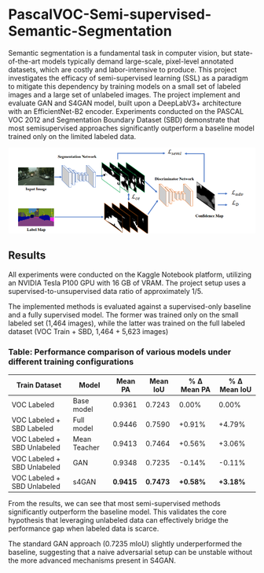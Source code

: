 # PascalVOC-Semi-supervised-Semantic-Segmentation
Semantic segmentation is a fundamental task in computer vision, but state-of-the-art models typically demand large-scale, pixel-level annotated datasets, which are costly and labor-intensive to produce. This project
investigates the efficacy of semi-supervised learning (SSL) as a paradigm to mitigate this dependency by training models on a small set of labeled images and a large set of unlabeled images. The project implement and evaluate GAN and S4GAN model, built upon a DeepLabV3+ architecture with an EfficientNet-B2 encoder. Experiments conducted on the PASCAL VOC 2012 and Segmentation Boundary Dataset (SBD) demonstrate that most semisupervised approaches significantly outperform a baseline model trained only on the limited labeled data.

![alt text](image.png)

## Results
All experiments were conducted on the Kaggle Notebook platform, utilizing an NVIDIA Tesla
P100 GPU with 16 GB of VRAM. The project setup uses a supervised-to-unsupervised data ratio of
approximately 1/5. 

The implemented methods is evaluated against a supervised-only baseline and a fully supervised model. The former was trained only on the small labeled set (1,464 images), 
while the latter was trained on the full labeled dataset (VOC Train + SBD, 1,464 + 5,623 images)
### Table: Performance comparison of various models under different training configurations

| **Train Dataset**            | **Model**      | **Mean PA** | **Mean IoU** | **% Δ Mean PA** | **% Δ Mean IoU** |
|-----------------------------|----------------|-------------|--------------|------------------|-------------------|
| VOC Labeled                 | Base model     | 0.9361      | 0.7243       | 0.00%            | 0.00%             |
| VOC Labeled + SBD Labeled   | Full model     | 0.9446      | 0.7590       | +0.91%           | +4.79%            |
| VOC Labeled + SBD Unlabeled | Mean Teacher   | 0.9413      | 0.7464       | +0.56%           | +3.06%            |
| VOC Labeled + SBD Unlabeled | GAN            | 0.9348      | 0.7235       | -0.14%           | -0.11%            |
| VOC Labeled + SBD Unlabeled | s4GAN          | **0.9415**  | **0.7473**   | **+0.58%**       | **+3.18%**        |

From the results, we can see that most semi-supervised
methods significantly outperform the baseline model. This validates the core hypothesis that leveraging unlabeled data can effectively bridge
the performance gap when labeled data is scarce.

The standard GAN approach (0.7235 mIoU) slightly underperformed the baseline,
suggesting that a naive adversarial setup can be unstable without the more advanced mechanisms
present in S4GAN.


